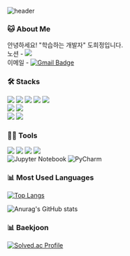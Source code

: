 ![header](https://capsule-render.vercel.app/api?type=rect&color=timeGradient&height=120&section=header&text=Heejeong's%20Work&fontSize=50&animation=twinkling)

### 🐱 About Me

안녕하세요! "학습하는 개발자" 도희정입니다.<br>
노션 - <a href="https://www.notion.so/cb12fda3080e46d38424dbe4cfacf2f5"><img src="https://img.shields.io/badge/Notion-000000?style=flat-square&logo=Notion&logoColor=white"><a/><br>
이메일 - [![Gmail Badge](https://img.shields.io/badge/Email-d14836?style=flat-square&logo=Gmail&logoColor=white&link=mailto:devlearning98@gmail.com)](mailto:devlearning98@gmail.com)  

### 🛠️ Stacks

<img src="https://img.shields.io/badge/HTML-E34F26?logo=HTML5&logoColor=white"> <img src="https://img.shields.io/badge/CSS-1572B6?logo=CSS3"> <img src="https://img.shields.io/badge/JAVA-6699CB?style=flat-square&logo=Java&logoColor=white"/> <img src="https://img.shields.io/badge/JavaScript-F7DF1E?style=flat-square&logo=JavaScript&logoColor=black"/> <img src="https://img.shields.io/badge/Spring-6DB33F?logo=Spring&logoColor=white"><br>
 <img src="https://img.shields.io/badge/Python-3776AB?style=flat-square&logo=Python&logoColor=white"/> <img src="https://img.shields.io/badge/TensorFlow-FF6F00?style=flat-square&logo=TensorFlow&logoColor=white"/><br>
 <img src="https://img.shields.io/badge/MySQL-4479A1?style=flat-square&logo=MySQL&logoColor=white"/> <img src="https://img.shields.io/badge/Oracle-F80000?logo=Oracle&logoColor=white"></div>


### 💪🏼 Tools 

 <img src="https://img.shields.io/badge/Visual Studio Code-007ACC?style=flat-square&logo=Visual Studio Code&logoColor=white"/> <img src="https://img.shields.io/badge/GitHub-181717?style=flat-square&logo=GitHub&logoColor=white"/> <img src="https://img.shields.io/badge/Eclipse IDE-2C2255?style=flat-square&logo=Eclipse IDE&logoColor=white"/> <img src="https://img.shields.io/badge/IntelliJ IDEA-000000?style=flat-square&logo=IntelliJ IDEA&logoColor=white"/> <br>
 	![Jupyter Notebook](https://img.shields.io/badge/jupyter-%23FA0F00.svg?style=flat-square&logo=jupyter&logoColor=white) ![PyCharm](https://img.shields.io/badge/pycharm-143?style=flat-square&logo=pycharm&logoColor=black&color=black&labelColor=green)

    
### 📊 Most Used Languages
[![Top Langs](https://github-readme-stats.vercel.app/api/top-langs/?username=dev-learning1&layout=compact)](https://github.com/anuraghazra/github-readme-stats)

  
![Anurag's GitHub stats](https://github-readme-stats.vercel.app/api?username=dev-learning1&show_icons=true&theme=dracula&amp;bg_color=30,e96443,904e95&amp;title_color=fff&amp;color=fff") <br>


### 📊 Baekjoon
[![Solved.ac Profile](http://mazassumnida.wtf/api/generate_badge?boj=hjdo98)](https://solved.ac/hjdo98)
